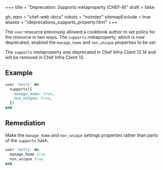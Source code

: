 +++
title = "Deprecation: Supports metaproperty (CHEF-8)"
draft = false

gh_repo = "chef-web-docs"
robots = "noindex"
sitemapExclude = true
aliases = "/deprecations_supports_property.html"
+++

The `user` resource previously allowed a cookbook author to set policy
for the resource in two ways. The `supports` metaproperty, which is now
deprecated, enabled the `manage_home` and `non_unique` properties to be
set.

The `supports` metaproperty was deprecated in Chef Infra Client 12.14 and will
be removed in Chef Infra Client 13.

## Example

```ruby
user 'betty' do
  supports({
    manage_home: true,
    non_unique: true,
  })
end
```

## Remediation

Make the `manage_home` and `non_unique` settings properties rather than
parts of the `supports` hash.

```ruby
user 'betty' do
  manage_home true
  non_unique true
end
```
